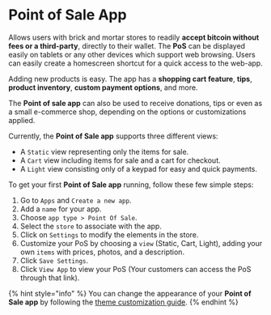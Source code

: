 # Point of Sale App

Allows users with brick and mortar stores to readily **accept bitcoin without fees or a third-party**, directly to their wallet. The **PoS** can be displayed easily on tablets or any other devices which support web browsing. Users can easily create a homescreen shortcut for a quick access to the web-app.

Adding new products is easy. The app has a **shopping cart feature**, **tips**, **product inventory**, **custom payment options**, and more.

The **Point of sale app** can also be used to receive donations, tips or even as a small e-commerce shop, depending on the options or customizations applied.

Currently, the **Point of Sale app** supports three different views:

* A `Static` view representing only the items for sale.
* A `Cart` view including items for sale and a cart for checkout.
* A `Light` view consisting only of a keypad for easy and quick payments.

To get your first **Point of Sale app** running, follow these few simple steps:

1. Go to `Apps` and `Create a new app`.
2. Add a `name` for your app.
3. Choose `app type > Point Of Sale`.
4. Select the `store` to associate with the app.
5. Click on `Settings` to modify the elements in the store.&#x20;
6. Customize your PoS by choosing a `view` (Static, Cart, Light), adding your own `items` with prices, photos, and a description.
7. Click `Save Settings`.
8. Click `View App` to view your PoS (Your customers can access the PoS through that link).

{% hint style="info" %}
You can change the appearance of your **Point of Sale app** by following the [theme customization guide](https://docs.btcpayserver.org/Development/Theme/).
{% endhint %}
